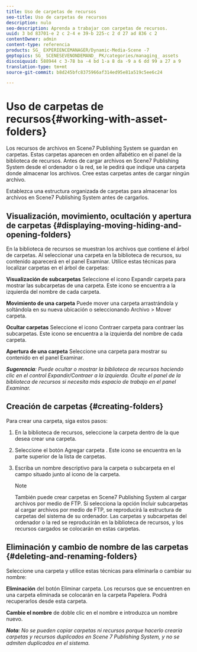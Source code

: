 ```yaml
---
title: Uso de carpetas de recursos
seo-title: Uso de carpetas de recursos
description: nulo
seo-description: Aprenda a trabajar con carpetas de recursos.
uuid: 3 bd 83701-e 2 c 2-4 e 39-b 225-c 2 d 27 ad 836 c 2
contentOwner: admin
content-type: referencia
products: SG_ EXPERIENCEMANAGER/Dynamic-Media-Scene -7
geptopics: SG_ SCENESEVENONDEMAND_ PK/categories/managing_ assets
discoiquuid: 588944 c 3-78 ba -4 bd 1-a 8 da -9 a 6 dd 99 a 27 a 9
translation-type: tm+mt
source-git-commit: b8d245bfc8375966af314ed95e81a519c5ee6c24

---
```



# Uso de carpetas de recursos{#working-with-asset-folders}

Los recursos de archivos en Scene7 Publishing System se guardan en carpetas. Estas carpetas aparecen en orden alfabético en el panel de la biblioteca de recursos. Antes de cargar archivos en Scene7 Publishing System desde el ordenador o la red, se le pedirá que indique una carpeta donde almacenar los archivos. Cree estas carpetas antes de cargar ningún archivo.

Establezca una estructura organizada de carpetas para almacenar los archivos en Scene7 Publishing System antes de cargarlos.

## Visualización, movimiento, ocultación y apertura de carpetas {#displaying-moving-hiding-and-opening-folders}

En la biblioteca de recursos se muestran los archivos que contiene el árbol de carpetas. Al seleccionar una carpeta en la biblioteca de recursos, su contenido aparecerá en el panel Examinar. Utilice estas técnicas para localizar carpetas en el árbol de carpetas:

**Visualización de subcarpetas** Seleccione el icono Expandir carpeta para mostrar las subcarpetas de una carpeta. Este icono se encuentra a la izquierda del nombre de cada carpeta.

**Movimiento de una carpeta** Puede mover una carpeta arrastrándola y soltándola en su nueva ubicación o seleccionando Archivo &gt; Mover carpeta.

**Ocultar carpetas** Seleccione el icono Contraer carpeta para contraer las subcarpetas. Este icono se encuentra a la izquierda del nombre de cada carpeta.

**Apertura de una carpeta** Seleccione una carpeta para mostrar su contenido en el panel Examinar.

***Sugerencia**: Puede ocultar o mostrar la biblioteca de recursos haciendo clic en el control Expandir/Contraer a la izquierda. Oculte el panel de la biblioteca de recursos si necesita más espacio de trabajo en el panel Examinar.*

## Creación de carpetas {#creating-folders}

Para crear una carpeta, siga estos pasos:

1. En la biblioteca de recursos, seleccione la carpeta dentro de la que desea crear una carpeta.
1. Seleccione el botón Agregar carpeta . Este icono se encuentra en la parte superior de la lista de carpetas.
1. Escriba un nombre descriptivo para la carpeta o subcarpeta en el campo situado junto al icono de la carpeta.

   >[!NOTE]
   >
   >También puede crear carpetas en Scene7 Publishing System al cargar archivos por medio de FTP. Si selecciona la opción Incluir subcarpetas al cargar archivos por medio de FTP, se reproducirá la estructura de carpetas del sistema de su ordenador. Las carpetas y subcarpetas del ordenador o la red se reproducirán en la biblioteca de recursos, y los recursos cargados se colocarán en estas carpetas.

## Eliminación y cambio de nombre de las carpetas {#deleting-and-renaming-folders}

Seleccione una carpeta y utilice estas técnicas para eliminarla o cambiar su nombre:

**Eliminación** del botón Eliminar carpeta. Los recursos que se encuentren en una carpeta eliminada se colocarán en la carpeta Papelera. Podrá recuperarlos desde esta carpeta.

**Cambie el nombre** de doble clic en el nombre e introduzca un nombre nuevo.

***Nota**: No se pueden copiar carpetas ni recursos porque hacerlo crearía carpetas y recursos duplicados en Scene 7 Publishing System, y no se admiten duplicados en el sistema.*
